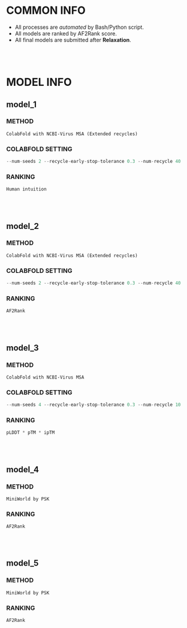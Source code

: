 # COMMON INFO
* All processes are *automated* by Bash/Python script.
* All models are ranked by AF2Rank score.
* All final models are submitted after **Relaxation**.
<br/>
<br/>

# MODEL INFO
## model_1
### METHOD
    ColabFold with NCBI-Virus MSA (Extended recycles)
### COLABFOLD SETTING
```python
--num-seeds 2 --recycle-early-stop-tolerance 0.3 --num-recycle 40
```
### RANKING
```python
Human intuition
```
<br/>
<br/>

## model_2
### METHOD
    ColabFold with NCBI-Virus MSA (Extended recycles)
### COLABFOLD SETTING
```python
--num-seeds 2 --recycle-early-stop-tolerance 0.3 --num-recycle 40
```
### RANKING
```python
AF2Rank
```
<br/>
<br/>

## model_3
### METHOD
    ColabFold with NCBI-Virus MSA
### COLABFOLD SETTING
```python
--num-seeds 4 --recycle-early-stop-tolerance 0.3 --num-recycle 10
```
### RANKING
```python
pLDDT * pTM * ipTM
```
<br/>
<br/>

## model_4
### METHOD
    MiniWorld by PSK
### RANKING
```python
AF2Rank
```
<br/>
<br/>

## model_5
### METHOD
    MiniWorld by PSK
### RANKING
```python
AF2Rank
```
<br/>
<br/>
    